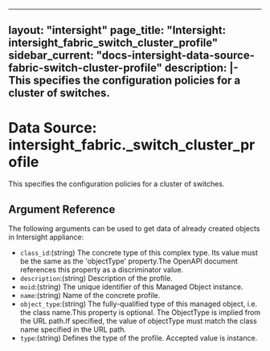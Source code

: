 
---
layout: "intersight"
page_title: "Intersight: intersight_fabric_switch_cluster_profile"
sidebar_current: "docs-intersight-data-source-fabric-switch-cluster-profile"
description: |-
This specifies the configuration policies for a cluster of switches.
---

# Data Source: intersight_fabric._switch_cluster_profile
This specifies the configuration policies for a cluster of switches.
## Argument Reference
The following arguments can be used to get data of already created objects in Intersight appliance:
* `class_id`:(string) The concrete type of this complex type. Its value must be the same as the 'objectType' property.The OpenAPI document references this property as a discriminator value. 
* `description`:(string) Description of the profile. 
* `moid`:(string) The unique identifier of this Managed Object instance. 
* `name`:(string) Name of the concrete profile. 
* `object_type`:(string) The fully-qualified type of this managed object, i.e. the class name.This property is optional. The ObjectType is implied from the URL path.If specified, the value of objectType must match the class name specified in the URL path. 
* `type`:(string) Defines the type of the profile. Accepted value is instance. 
